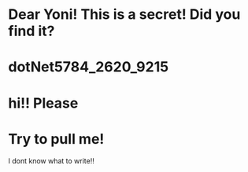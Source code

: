 # Dear Yoni! This is a secret! Did you find it?
# dotNet5784_2620_9215
# hi!! Please
# Try to pull me!
I dont know what to write!!